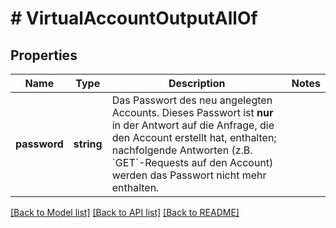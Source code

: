 # # VirtualAccountOutputAllOf

## Properties

Name | Type | Description | Notes
------------ | ------------- | ------------- | -------------
**password** | **string** | Das Passwort des neu angelegten Accounts. Dieses Passwort ist **nur** in der Antwort auf die Anfrage, die den Account erstellt hat, enthalten; nachfolgende Antworten (z.B. &#x60;GET&#x60;-Requests auf den Account) werden das Passwort nicht mehr enthalten. |

[[Back to Model list]](../../README.md#models) [[Back to API list]](../../README.md#endpoints) [[Back to README]](../../README.md)
